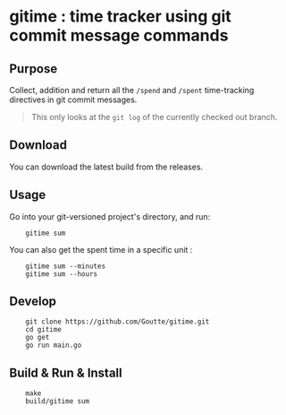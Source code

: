 gitime : time tracker using git commit message commands
=======================================================



Purpose
-------

Collect, addition and return all the `/spend` and `/spent` time-tracking directives in git commit messages.

> This only looks at the `git log` of the currently checked out branch.


Download
--------

You can download the latest build from the releases.


Usage
-----

Go into your git-versioned project's directory, and run:

```
    gitime sum
```

You can also get the spent time in a specific unit :

```
    gitime sum --minutes
    gitime sum --hours
```


Develop
-------

```
    git clone https://github.com/Goutte/gitime.git
    cd gitime
    go get
	go run main.go
```


Build & Run & Install
---------------------

```
    make
    build/gitime sum
```

